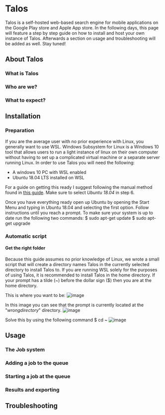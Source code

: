# Talos

Talos is a self-hosted web-based search engine for mobile applications on the Google Play store and Apple App store. In the following days, this page will feature a step by step guide on how to install and host your own instance of Talos. Afterwards a section on usage and troubleshooting will be added as well. Stay tuned!

## About Talos
### What is Talos

### Who are we?

### What to expect?

## Installation
### Preparation
If you are the average user with no prior experience with Linux, you generally want to use WSL. Windows Subsystem for Linux is a Windows 10 tool that allows users to run a light instance of linux on their own computer without having to set up a complicated virtual machine or a separate server running Linux. In order to use Talos you will need the following:
- A windows 10 PC with WSL enabled
- Ubuntu 18.04 LTS installed on WSL

For a guide on getting this ready I suggest following the manual method found in [this guide](https://docs.microsoft.com/en-us/windows/wsl/install-win10#manual-installation-steps). Make sure to select *Ubuntu 18.04* in step 6.

Once you have everything ready open up Ubuntu by opening the Start Menu and typing in Ubuntu 18.04 and selecting the first option. Follow instructions until you reach a prompt. To make sure your system is up to date run the following two commands:
$ sudo apt-get update
$ sudo apt-get upgrade


### Automatic script
#### Get the right folder
Because this guide assumes no prior knowledge of Linux, we wrote a small script that will create a directory names Talos in the currently selected directory to install Talos to. If you are running WSL solely for the purposes of using Talos, it is recommended to install Talos in the home directory. If your prompt has a tilde (~) before the dollar sign ($) then you are at the home directory.

This is where you want to be:
![image](https://user-images.githubusercontent.com/1879915/111901355-e5502000-8a37-11eb-9870-bc012dbcf6b4.png)

In this image you can see that the prompt is currently located at the "*wrongdirectory*" directory.
![image](https://user-images.githubusercontent.com/1879915/111901348-d9fcf480-8a37-11eb-8338-d57489dcd45a.png)

Solve this by using the following command
$ cd ~
![image](https://user-images.githubusercontent.com/1879915/111901395-33fdba00-8a38-11eb-83da-41606c2efee6.png)




## Usage
### The Job system

### Adding a job to the queue

### Starting a job at the queue

### Results and exporting

## Troubleshooting
